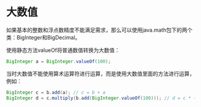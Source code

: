 # 大数值

如果基本的整数和浮点数精度不能满足需求，那么可以使用java.math包下的两个类：BigInteger和BigDecimal。

使用静态方法valueOf将普通数值转换为大数值：

```java
BigInteger a = BigInteger.valueOf(100);
```

当时大数值不能使用算术运算符进行运算，而是使用大数值里面的方法进行运算，例如：

```java
BigInteger c = b.add(a); // c = b + a
BigInteger d = c.multiply(b.add(BigInteger.valueOf(100))); // d = c * (b + 100)
```



